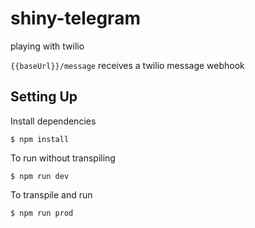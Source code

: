 # shiny-telegram
playing with twilio

`{{baseUrl}}/message` receives a twilio message webhook

## Setting Up

Install dependencies
```
$ npm install
```

To run without transpiling
```
$ npm run dev
```

To transpile and run
```
$ npm run prod
```